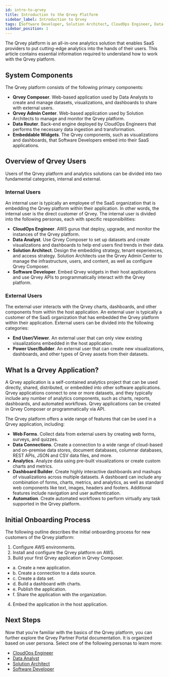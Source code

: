 ```yaml
---
id: intro-to-qrvey
title: Introduction to the Qrvey Platform
sidebar_label: Introduction to Qrvey
tags: [Software Developer, Solution Architect, CloudOps Engineer, Data Analyst, All Personas]
sidebar_position: 1
---
```


The Qrvey platform is an all-in-one analytics solution that enables SaaS providers to put cutting-edge analytics into the hands of their users. This article contains essential information required to understand how to work with the Qrvey platform.

## System Components
The Qrvey platform consists of the following primary components:
* **Qrvey Composer**. Web-based application used by Data Analysts to create and manage datasets, visualizations, and dashboards to share with external users. 
* **Qrvey Admin Center**. Web-based application used by Solution Architects to manage and monitor the Qrvey platform.
* **Data Router**. Back-end engine deployed by CloudOps Engineers that performs the necessary data ingestion and transformation. 
* **Embeddable Widgets**. The Qrvey components, such as visualizations and dashboards, that Software Developers embed into their SaaS applications. 

## Overview of Qrvey Users
Users of the Qrvey platform and analytics solutions can be divided into two fundamental categories, internal and external.

### Internal Users
An internal user is typically an employee of the SaaS organization that is embedding the Qrvey platform within their application. In other words, the internal user is the direct customer of Qrvey. The internal user is divided into the following personas, each with specific responsibilities:
* **CloudOps Engineer**. AWS gurus that deploy, upgrade, and monitor the instances of the Qrvey platform.
* **Data Analyst**. Use Qrvey Composer to set up datasets and create visualizations and dashboards to help end users find trends in their data.
* **Solution Architect**. Design the embedding strategy, tenant experiences, and access strategy. Solution Architects use the Qrvey Admin Center to manage the infrastructure, users, and content, as well as configure Qrvey Composer.
* **Software Developer**. Embed Qrvey widgets in their host applications and use Qrvey APIs to programmatically interact with the Qrvey platform.

### External Users 
The external user interacts with the Qrvey charts, dashboards, and other components from within the host application. An external user is typically a customer of the SaaS organization that has embedded the Qrvey platform within their application. External users can be divided into the following categories:
* **End User/Viewer**. An external user that can only view existing visualizations embedded in the host application. 
* **Power User/Builder**. An external user that can create new visualizations, dashboards, and other types of Qrvey assets from their datasets.  

## What Is a Qrvey Application?
A Qrvey application is a self-contained analytics project that can be used directly, shared, distributed, or embedded into other software applications. Qrvey applications connect to one or more datasets, and they typically include any number of analytics components, such as charts, reports, dashboards, and automated workflows. Qrvey applications can be created in Qrvey Composer or programmatically via API.  

The Qrvey platform offers a wide range of features that can be used in a Qrvey application, including:
* **Web Forms**. Collect data from external users by creating web forms, surveys, and quizzes.
* **Data Connections**. Create a connection to a wide range of cloud-based and on-premise data stores, document databases, columnar databases, REST APIs, JSON and CSV data files, and more. 
* **Analytics**. Analyze data using pre-built visualizations or create custom charts and metrics.
* **Dashboard Builder**. Create highly interactive dashboards and mashups of visualizations across multiple datasets. A dashboard can include any combination of forms, charts, metrics, and analytics, as well as standard web components like text, images, headers and footers. Additional features include navigation and user authentication.
* **Automation**. Create automated workflows to perform virtually any task supported in the Qrvey platform. 

## Initial Onboarding Process
The following outline describes the initial onboarding process for new customers of the Qrvey platform:
1. Configure AWS environments.
2. Install and configure the Qrvey platform on AWS. 
3. Build your first Qrvey application in Qrvey Composer. 
  * a. Create a new application.
  * b. Create a connection to a data source.
  * c. Create a data set.
  * d. Build a dashboard with charts. 
  * e. Publish the application. 
  * f. Share the application with the organization. 
4. Embed the application in the host application. 

## Next Steps
Now that you’re familiar with the basics of the Qrvey platform, you can further explore the Qrvey Partner Portal documentation. It is organized based on user persona. Select one of the following personas to learn more:
* [CloudOps Engineer](./02-Personas/cloudops.md)
* [Data Analyst](./02-Personas/data-analyst.md)
* [Solution Architect](./02-Personas/solution-architect.md)
* [Software Developer](./02-Personas/software-developer.md)
